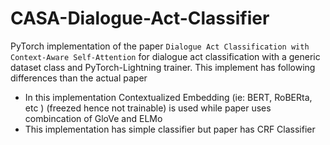 # CASA-Dialogue-Act-Classifier
PyTorch implementation of the paper `Dialogue Act Classification with Context-Aware Self-Attention` for dialogue act classification with a generic dataset class and PyTorch-Lightning trainer. This implement has following differences than the actual paper
- In this implementation Contextualized Embedding (ie: BERT, RoBERta, etc ) (freezed hence not trainable) is used while paper uses combincation of GloVe and ELMo
- This implementation has simple classifier but paper has CRF Classifier
